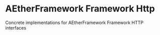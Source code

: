 # AEtherFramework Framework Http
Concrete implementations for AEtherFramework Framework HTTP interfaces
